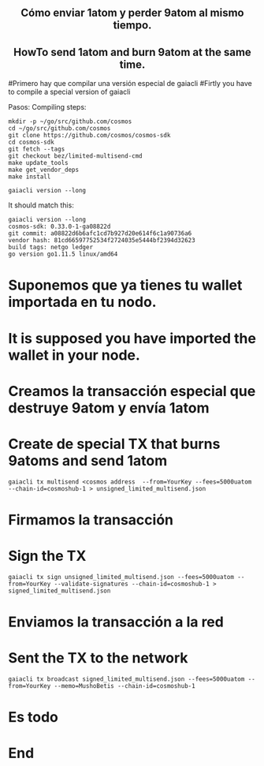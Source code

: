 
<h2 align="center">Cómo enviar 1atom y perder 9atom al mismo tiempo.</h2>
<h2 align="center">HowTo send 1atom and burn 9atom at the same time.</h2>

#Primero hay que compilar una versión especial de gaiacli
#Firtly you have to compile a special version of gaiacli

Pasos:
Compiling steps:
```
mkdir -p ~/go/src/github.com/cosmos
cd ~/go/src/github.com/cosmos
git clone https://github.com/cosmos/cosmos-sdk
cd cosmos-sdk
git fetch --tags
git checkout bez/limited-multisend-cmd
make update_tools
make get_vendor_deps
make install
```
```
gaiacli version --long
```
It should match this:
```
gaiacli version --long
cosmos-sdk: 0.33.0-1-ga08822d
git commit: a08822d6b6afc1cd7b927d20e614f6c1a90736a6
vendor hash: 81cd66597752534f2724035e5444bf2394d32623
build tags: netgo ledger
go version go1.11.5 linux/amd64
```

# Suponemos que ya tienes tu wallet importada en tu nodo.
# It is supposed you have imported the wallet in your node.

# Creamos la transacción especial que destruye 9atom y envía 1atom
# Create de special TX that burns 9atoms and send 1atom

```
gaiacli tx multisend <cosmos address  --from=YourKey --fees=5000uatom --chain-id=cosmoshub-1 > unsigned_limited_multisend.json
```

# Firmamos la transacción
# Sign the TX

```
gaiacli tx sign unsigned_limited_multisend.json --fees=5000uatom --from=YourKey --validate-signatures --chain-id=cosmoshub-1 > signed_limited_multisend.json
```

# Enviamos la transacción a la red
# Sent the TX to the network

```
gaiacli tx broadcast signed_limited_multisend.json --fees=5000uatom --from=YourKey --memo=MushoBetis --chain-id=cosmoshub-1
```

# Es todo
# End
